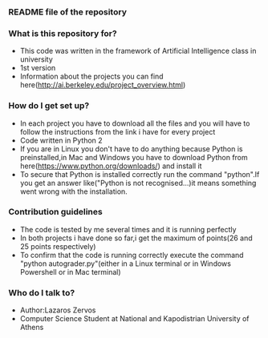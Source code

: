 ### README file of the repository
### What is this repository for? ###

* This code was written in the framework of Artificial Intelligence class in university
* 1st version
* Information about the projects you can find here(http://ai.berkeley.edu/project_overview.html)

### How do I get set up? ###

* In each project you have to download all the files and you will have to follow the instructions from the link i have for every project
* Code written in Python 2
* If you are in Linux you don't have to do anything because Python is preinstalled,in Mac and Windows you have to download Python from here(https://www.python.org/downloads/) and install it
* To secure that Python is installed correctly run the command "python".If you get an answer like("Python is not recognised...)it means something went wrong with the installation.

### Contribution guidelines ###

* The code is tested by me several times and it is running perfectly
* In both projects i have done so far,i get the maximum of points(26 and 25 points respectively)
* To confirm that the code is running correctly execute the command "python autograder.py"(either in a Linux terminal or in Windows Powershell or in Mac terminal)

### Who do I talk to? ###

* Author:Lazaros Zervos
* Computer Science Student at National and Kapodistrian University of Athens
